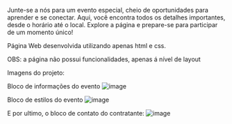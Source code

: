 Junte-se a nós para um evento especial, cheio de oportunidades para aprender e se conectar. Aqui, você encontra todos os detalhes importantes, desde o horário até o local. Explore a página e prepare-se para participar de um momento único!

Página Web desenvolvida utilizando apenas html e css.

OBS: a página não possui funcionalidades, apenas á nível de layout

Imagens do projeto:

Bloco de informações do evento
![image](https://github.com/user-attachments/assets/8c229c17-cb6a-4eaf-8c00-e7a1370c7aa6)

Bloco de estilos do evento
![image](https://github.com/user-attachments/assets/09293a2f-8721-4985-bcf1-26ba7a86fc48)

E por ultimo, o bloco de contato do contratante:
![image](https://github.com/user-attachments/assets/e4565d69-df4f-400c-b776-6804d52a6d43)
